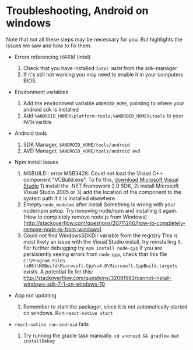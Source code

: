 # Troubleshooting, Android on windows

Note that not all these steps may be necessary for you. But highlights the issues we saw and how to fix them.

* Errors referencing *HAXM* (intel)
    1. Check that you have installed `Intel HAXM` from the sdk-manager
    2. If it's still not working you may need to enable it in your computers BIOS.
   
* Environment variables
    1. Add the environment variable `ANDROID_HOME`, pointing to where your android sdk is installed
    2. Add `%ANDROID_HOME%\platform-tools;%ANDROID_HOME%\tools` to your `PATH` varible

* Android tools
    1. SDK Manager, `$ANDROID_HOME/tools/android`
    2. AVD Manager, `$ANDROID_HOME/tools/android avd`
    
* Npm install issues
    1. MSBUILD : error MSB3428: Could not load the Visual C++ component "VCBuild.exe".
        To fix this, [download Microsoft Visual Studio](http://www.visualstudio.com/en-us/downloads/download-visual-studio-vs#DownloadFamilies_2)
            1) install the .NET Framework 2.0 SDK, 
            2) install Microsoft Visual Studio 2005 or 
            3) add the location of the component to the system path if it is installed elsewhere.
    2. Emepty `node_modules` after install
        Something is wrong with your node/npm setup. Try removing node/npm and installing it again. (How to completely remove node.js from Windows)[http://stackoverflow.com/questions/20711240/how-to-completely-remove-node-js-from-windows]
    3. Could not find WindowsSDKDir variable from the registry
        This is most likely an issue with the Visual Studio install, try reinstalling it. For further debugging try `npm install node-gyp`
        If you are persistently seeing errors from `node-gyp`, check that this file `C:\Program Files (x86)\MSBuild\Microsoft.Cpp\v4.0\Microsoft.CppBuild.targets` exists. A potential fix for this: http://stackoverflow.com/questions/32091593/cannot-install-windows-sdk-7-1-on-windows-10

* App not updating
    1. Remember to start the packager, since it is not automatically started on windows. Run `react-native start`
    
* `react-native run-android` fails
    1. Try running the gradle task manually. `cd android && gradlew.bat installDebug`